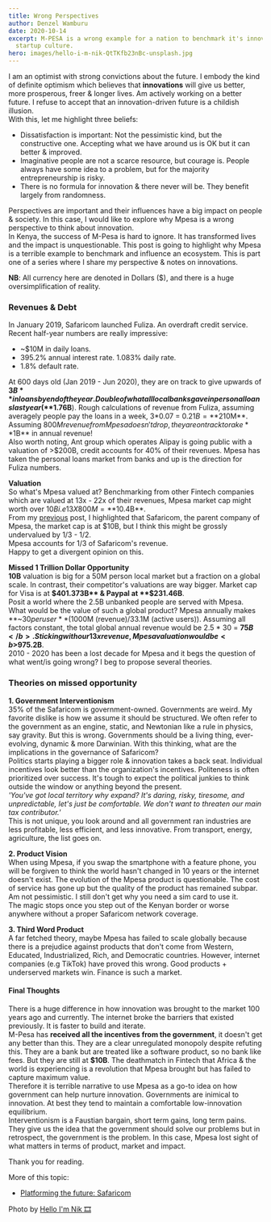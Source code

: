 ```yaml
---
title: Wrong Perspectives
author: Denzel Wamburu
date: 2020-10-14
excerpt: M-PESA is a wrong example for a nation to benchmark it's innovation &
  startup culture.
hero: images/hello-i-m-nik-QtTKfb23nBc-unsplash.jpg
---
```

I am an optimist with strong convictions about the future. I embody the kind of
definite optimism which believes that **innovations** will give us better, more
prosperous, freer & longer lives. Am actively working on a better future. I
refuse to accept that an innovation-driven future is a childish illusion. <br/>
With this, let me highlight three beliefs:

* Dissatisfaction is important: Not the pessimistic kind, but the constructive
  one. Accepting what we have around us is OK but it can better & improved.
* Imaginative people are not a scarce resource, but courage is. People always
  have some idea to a problem, but for the majority entrepreneurship is risky.
* There is no formula for innovation & there never will be. They benefit
  largely from randomness.

Perspectives are important and their influences have a big impact on people &
society. In this case, I would like to explore why Mpesa is a wrong perspective
to think about innovation. <br/> In Kenya, the success of M-Pesa is hard to
ignore. It has transformed lives and the impact is unquestionable. This post is
going to highlight why Mpesa is a terrible example to benchmark and influence an
ecosystem. This is part one of a series where I share my perspective & notes on
innovations.

**NB**: All currency here are denoted in Dollars ($), and there is a huge
oversimplification of reality. <br/>

### Revenues & Debt

In January 2019, Safaricom launched Fuliza. An
overdraft credit service. Recent half-year numbers are really impressive:

* ~$10M in daily loans.
* 395.2% annual interest rate. 1.083% daily rate.
* 1.8% default rate.

At 600 days old (Jan 2019 - Jun 2020), they are on track to give upwards of
**$3B** in loans by end of the year. Double of what all local banks gave in
personal loans last year (**$1.76B**). Rough calculations of revenue from
Fuliza, assuming averagely people pay the loans in a week, 3*0.07 =
$0.21B = **$210M**. <br/>Assuming $800M revenue from Mpesa doesn't drop, they
are on track to rake
**$1B** in annual revenue! <br/>
Also worth noting, Ant group which operates Alipay is going public with a valuation of >$200B,
credit accounts for 40% of their revenues. Mpesa has taken the personal loans
market from banks and up is the direction for Fuliza numbers.

**Valuation** <br/> So what's Mpesa valued at? Benchmarking from other Fintech
companies which are valued at 13x - 22x of their revenues, Mpesa market cap
might worth over
$10B i.e 13 X 800M = **$10.4B**. <br/>
From my [previous](https://wamburu.codes/Platforming-the-future:-Safaricom) post, I highlighted that Safaricom, the parent company of Mpesa, the market cap is at $10B,
but I think this might be grossly undervalued by 1/3 - 1/2. <br/> Mpesa accounts
for 1/3 of Safaricom's revenue. <br/> Happy to get a divergent opinion on this.

**Missed 1 Trillion Dollar Opportunity** <br/> **10B** valuation is big for a
50M person local market but a fraction on a global scale. In contrast, their
competitor's valuations are way bigger. Market cap for Visa is at **$401.373B**
& Paypal at **$231.46B**. <br/> Posit a world where the 2.5B unbanked people
are served with Mpesa. What would be the value of such a global product? Mpesa
annually makes **~$30 per user**
($1000M (revenue)/33.1M (active users)). Assuming all factors constant, the total global annual revenue would be 2.5 * 30 = <b>$75B</b>.
Sticking with our 13x revenue, Mpesa valuation would be <b>$975.2B</b>. <br/>
2010 - 2020 has been a lost decade for Mpesa and it begs the question of what
went/is going wrong? I beg to propose several theories.

### Theories on missed opportunity

 **1. Government Interventionism** <br/> 35% of the Safaricom is
government-owned. Governments are weird. My favorite dislike is how we assume it
should be structured. We often refer to the government as an engine, static, and
Newtonian like a rule in physics, say gravity. But this is wrong. Governments
should be a living thing, ever-evolving, dynamic & more Darwinian. With this
thinking, what are the implications in the governance of Safaricom? <br/>
Politics starts playing a bigger role & innovation takes a back seat. Individual
incentives look better than the organization's incentives. Politeness is often
prioritized over success. It's tough to expect the political junkies to think
outside the window or anything beyond the present. <br/> *'You've got local
territory why expand? It's daring, risky, tiresome, and unpredictable, let's
just be comfortable. We don't want to threaten our main tax contributor.'* <br/>
This is not unique, you look around and all government ran industries are less
profitable, less efficient, and less innovative. From transport, energy,
agriculture, the list goes on.

**2. Product Vision** <br/> When using Mpesa, if you swap the smartphone with a
feature phone, you will be forgiven to think the world hasn't changed in 10
years or the internet doesn't exist. The evolution of the Mpesa product is
questionable. The cost of service has gone up but the quality of the product has
remained subpar. Am not pessimistic. I still don't get why you need a sim card
to use it. <br/> The magic stops once you step out of the Kenyan border or worse
anywhere without a proper Safaricom network coverage.

**3. Third Word Product** <br/> A far fetched theory, maybe Mpesa has failed to
scale globally because there is a prejudice against products that don't come
from Western, Educated, Industrialized, Rich, and Democratic countries. However,
internet companies (e.g TikTok) have proved this wrong. Good products +
underserved markets win. Finance is such a market.

#### Final Thoughts

There is a huge difference in how innovation was brought to the market 100 years
ago and currently. The internet broke the barriers that existed previously. It
is faster to build and iterate. <br/> M-Pesa has **received all the incentives
from the government**, it doesn't get any better than this. They are a clear
unregulated monopoly despite refuting this. They are a bank but are treated like
a software product, so no bank like fees. But they are still at **$10B**. The
deathmatch in Fintech that Africa & the world is experiencing is a revolution
that Mpesa brought but has failed to capture maximum value. <br/> Therefore it
is terrible narrative to use Mpesa as a go-to idea on how government can help
nurture innovation. Governments are inimical to innovation. At best they tend to
maintain a comfortable low-innovation equilibrium. <br/> Interventionism is a
Faustian bargain, short term gains, long term pains. They give us the idea that
the government should solve our problems but in retrospect, the government is
the problem. In this case, Mpesa lost sight of what matters in terms of product,
market and impact.

Thank you for reading.

More of this topic:

* [Platforming the future: Safaricom](https://wamburu.codes/Platforming-the-future:-Safaricom)

Photo by [Hello I'm Nik 🎞](https://unsplash.com/@helloimnik)